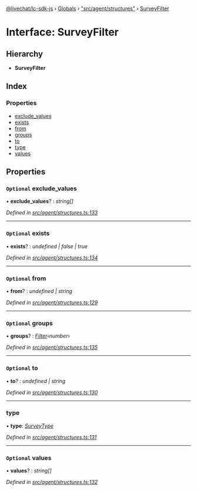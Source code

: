 [@livechat/lc-sdk-js](../README.md) › [Globals](../globals.md) › ["src/agent/structures"](../modules/_src_agent_structures_.md) › [SurveyFilter](_src_agent_structures_.surveyfilter.md)

# Interface: SurveyFilter

## Hierarchy

* **SurveyFilter**

## Index

### Properties

* [exclude_values](_src_agent_structures_.surveyfilter.md#optional-exclude_values)
* [exists](_src_agent_structures_.surveyfilter.md#optional-exists)
* [from](_src_agent_structures_.surveyfilter.md#optional-from)
* [groups](_src_agent_structures_.surveyfilter.md#optional-groups)
* [to](_src_agent_structures_.surveyfilter.md#optional-to)
* [type](_src_agent_structures_.surveyfilter.md#type)
* [values](_src_agent_structures_.surveyfilter.md#optional-values)

## Properties

### `Optional` exclude_values

• **exclude_values**? : *string[]*

*Defined in [src/agent/structures.ts:133](https://github.com/livechat/lc-sdk-js/blob/61db942/src/agent/structures.ts#L133)*

___

### `Optional` exists

• **exists**? : *undefined | false | true*

*Defined in [src/agent/structures.ts:134](https://github.com/livechat/lc-sdk-js/blob/61db942/src/agent/structures.ts#L134)*

___

### `Optional` from

• **from**? : *undefined | string*

*Defined in [src/agent/structures.ts:129](https://github.com/livechat/lc-sdk-js/blob/61db942/src/agent/structures.ts#L129)*

___

### `Optional` groups

• **groups**? : *[Filter](_src_objects_index_.filter.md)‹number›*

*Defined in [src/agent/structures.ts:135](https://github.com/livechat/lc-sdk-js/blob/61db942/src/agent/structures.ts#L135)*

___

### `Optional` to

• **to**? : *undefined | string*

*Defined in [src/agent/structures.ts:130](https://github.com/livechat/lc-sdk-js/blob/61db942/src/agent/structures.ts#L130)*

___

###  type

• **type**: *[SurveyType](../enums/_src_agent_structures_.surveytype.md)*

*Defined in [src/agent/structures.ts:131](https://github.com/livechat/lc-sdk-js/blob/61db942/src/agent/structures.ts#L131)*

___

### `Optional` values

• **values**? : *string[]*

*Defined in [src/agent/structures.ts:132](https://github.com/livechat/lc-sdk-js/blob/61db942/src/agent/structures.ts#L132)*
